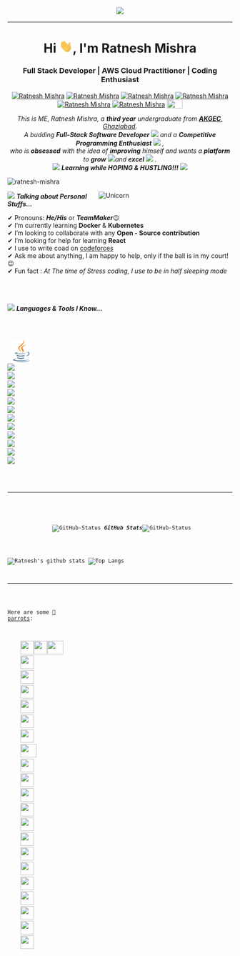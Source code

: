 <p align="center">
  <img src="https://github.com/thompsonemerson/thompsonemerson/raw/master/cover-thompson.png" height="200"/>
</p>
<hr>
<h1 align="center">Hi <img src="https://raw.githubusercontent.com/ABSphreak/ABSphreak/master/gifs/Hi.gif" width="30px">, I'm Ratnesh Mishra</h1>
<h3 align="center">Full Stack Developer | AWS Cloud Practitioner | Coding Enthusiast</h3>
<p align="center">
<a href="https://www.linkedin.com/in/ratnesh2003/" target="blank"><img align="center" src="https://cdn.cdnlogo.com/logos/l/66/linkedin-icon.svg" alt="Ratnesh Mishra" height="30" width="40" /></a>
<a href="https://www.instagram.com/ratnesh_mishra20/" target="blank"><img align="center" src="https://cdn.cdnlogo.com/logos/i/92/instagram.svg" alt="Ratnesh Mishra" height="30" width="40" /></a>
<a href="https://www.codechef.com/users/ratneshmishrar" target="blank"><img align="center" src="https://img.icons8.com/?size=512&id=O4SEeX66BY8o&format=svg" alt="Ratnesh Mishra" height="30" width="40" /></a>
<a href="https://leetcode.com/ratneshmishrarulz/" target="blank"><img align="center" src="https://upload.wikimedia.org/wikipedia/commons/a/ab/LeetCode_logo_white_no_text.svg" alt="Ratnesh Mishra" height="30" width="40" /></a>
<a href="https://auth.geeksforgeeks.org/user/ratneshmishrarulz" target="blank"><img align="center" src="https://upload.wikimedia.org/wikipedia/commons/4/43/GeeksforGeeks.svg" alt="Ratnesh Mishra" height="30" width="40" /></a>
<a href="https://codeforces.com/profile/ratneshmishrarulz" target="blank"><img align="center" src="https://art.npanuhin.me/SVG/Codeforces/Codeforces.colored.svg" alt="Ratnesh Mishra" height="30" width="40" /></a>
<a href = "mailto: ratneshmishrarulz@gmail.com"><img align="center" src="https://upload.wikimedia.org/wikipedia/commons/7/7e/Gmail_icon_%282020%29.svg" height="20" width="35" /></a>
</p>
</p>


<p align="center">
  <em>
    This is ME, Ratnesh Mishra, a <b>third year</b> undergraduate from <a href="https://www.akgec.ac.in/"> <b>AKGEC</b>, Ghaziabad</a>. <br>
    A budding <b>Full-Stack Software Developer</b> <img src="https://raw.githubusercontent.com/TheDudeThatCode/TheDudeThatCode/master/Assets/Developer.gif" width="30px"> and a <b>Competitive Programming Enthusiast</b>&nbsp;<img src="https://github.com/TheDudeThatCode/TheDudeThatCode/blob/master/Assets/Designer.gif?raw=true" width="36px">&nbsp,<br>who is <b>obsessed</b>
    with the idea of <b>improving</b> himself and wants a <b>platform</b> to 
    <b>grow</b> <img src="https://github.com/TheDudeThatCode/TheDudeThatCode/blob/master/Assets/Rocket.gif?raw=true" width="18px">and 
    <b>excel</b> <img src="https://github.com/TheDudeThatCode/TheDudeThatCode/blob/master/Assets/Medal.gif?raw=true" width="20px">&nbsp.
  </em> 
  <br>
  <img src="https://media.giphy.com/media/VgCDAzcKvsR6OM0uWg/giphy.gif" width="50" /> <b><i>Learning while HOPING & HUSTLING!!!</i></b> <img src="https://media.giphy.com/media/7j2hfyeVcDtf2/giphy.gif" width="50" />
</p>

<p align="left"> <img src="https://komarev.com/ghpvc/?username=Ratnesh2003&label=Profile%20views&color=0e75b6&style=flat" alt="ratnesh-mishra" /> </p>
<img align="right" width=300px alt="Unicorn" src="https://media.giphy.com/media/3ohs4BSacFKI7A717y/giphy.gif" />

<img src="https://media.giphy.com/media/ObNTw8Uzwy6KQ/giphy.gif" width="30px">&nbsp;***Talking about Personal Stuffs...***

✔ Pronouns: ***He/His*** or ***TeamMaker***😉 <br>
✔ I’m currently learning **Docker** & **Kubernetes**<br>
✔ I’m looking to collaborate with any **Open - Source contribution**<br>
✔ I’m looking for help for learning **React**<br>
✔ I use to write coad on [codeforces](https://codeforces.com/profile/ratneshmishrarulz) <br>
✔ Ask me about anything, I am happy to help, only if the ball is in my court!😉<br>
✔ Fun fact : *At The time of Stress coding, I use to be in half sleeping mode*<br><br><br><br>
 

<img src="https://media.giphy.com/media/ObNTw8Uzwy6KQ/giphy.gif" width="30px">&nbsp;***Languages & Tools I Know...***
<p align="left">
<code>
  
  <code> <img height="50" src="./images/java-icon.svg"></code><code> <img height="50" src="./springio-icon.svg"></code>
  <code> <img height="50" src="./mysql-icon.svg"></code><code> <img height="50" src="./postgresql-icon.svg"></code>
  <code> <img height="50" src="./amazon_aws-icon.svg"></code>
  <code> <img height="50" src="./docker-icon.svg"></code>
  <code> <img height="50" src="./kubernetes-icon.svg"></code>
  <code> <img height="50" src="./git-scm-icon.svg"></code>
  <code> <img height="50" src="./w3_html5-icon.svg"></code>
  <code> <img height="50" src="./w3_css-icon.svg"></code>
  <code> <img height="50" src="./nodejs-icon.svg"></code>
  <code> <img height="50" src="./reactjs-icon.svg"></code>
  <code> <img height="50" src="./mongodb-icon.svg"></code>
  <hr>
  <p align="center">
 <img src="https://media.giphy.com/media/8UHRm5oY4k4FDxq5QG/giphy.gif" width="30px" alt="GitHub-Status"/>&nbsp;<i><b>GitHub Stats</b></i><img src="https://media.giphy.com/media/8UHRm5oY4k4FDxq5QG/giphy.gif" width="30px" alt="GitHub-Status"/></p>
 
![Ratnesh's github stats](https://github-readme-stats.vercel.app/api?username=Ratnesh2003&show_icons=true&title_color=ffc857&icon_color=8ac926&text_color=daf7dc&bg_color=151515&hide=["stars"])
![Top Langs](https://github-readme-stats.vercel.app/api/top-langs/?username=Ratnesh2003&layout=compact&text_color=daf7dc&bg_color=151515)


<hr>

Here are some [🦜 parrots](https://cultofthepartyparrot.com):

<div>
    <img src="https://cultofthepartyparrot.com/parrots/hd/githubparrot.gif" width="30" height="30"/><img src="https://cultofthepartyparrot.com/flags/hd/indiaparrot.gif" width="30" height="30"/><img src="https://cultofthepartyparrot.com/parrots/asyncparrot.gif" width="36" height="30"/>
    <img src="https://cultofthepartyparrot.com/parrots/hd/60fpsparrot.gif" width="30" height="30"/>
    <img src="https://cultofthepartyparrot.com/parrots/hd/jumpingparrot.gif" width="30" height="30"/>
    <img src="https://cultofthepartyparrot.com/parrots/hd/opensourceparrot.gif" width="30" height="30"/>
    <img src="https://cultofthepartyparrot.com/parrots/hd/dealwithitnowparrot.gif" width="30" height="30"/>
    <img src="https://cultofthepartyparrot.com/parrots/hd/hypnoparrotlight.gif" width="30" height="30"/>
    <img src="https://cultofthepartyparrot.com/parrots/databaseparrot.gif" width="30" height="30"/>
    <img src="https://cultofthepartyparrot.com/parrots/fixparrot.gif" width="36" height="30"/>
    <img src="https://cultofthepartyparrot.com/parrots/hd/laptop_parrot.gif" width="30" height="30"/>
    <img src="https://cultofthepartyparrot.com/parrots/hd/spinningparrot.gif" width="30" height="30"/>
    <img src="https://cultofthepartyparrot.com/parrots/hd/levitationparrot.gif" width="30" height="30"/>
    <img src="https://cultofthepartyparrot.com/parrots/hd/meldparrot.gif" width="30" height="30"/>
    <img src="https://cultofthepartyparrot.com/parrots/slomoparrot.gif" width="30" height="30"/>
    <img src="https://cultofthepartyparrot.com/parrots/hd/moonwalkingparrot.gif" width="30" height="30"/>
    <img src="https://cultofthepartyparrot.com/parrots/hd/stableparrot.gif" width="30" height="30"/>
    <img src="https://cultofthepartyparrot.com/parrots/hd/scienceparrot.gif" width="30" height="30"/>
    <img src="https://cultofthepartyparrot.com/parrots/hd/pirateparrot.gif" width="30" height="30"/>
    <img src="https://cultofthepartyparrot.com/parrots/hd/footballparrot.gif" width="30" height="30"/>
    <img src="https://cultofthepartyparrot.com/parrots/hd/illuminatiparrot.gif" width="30" height="30"/>
    <img src="https://cultofthepartyparrot.com/parrots/hd/hypnoparrotdark.gif" width="30" height="30"/>
    <img src="https://cultofthepartyparrot.com/parrots/hd/mustacheparrot.gif" width="30" height="30"/>
</div>

